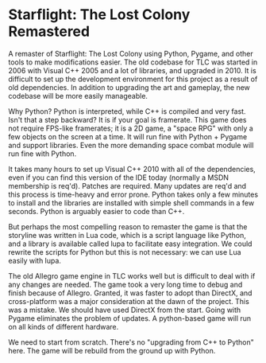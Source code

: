 # Starflight: The Lost Colony Remastered
A remaster of Starflight: The Lost Colony using Python, Pygame, and other tools to make modifications easier. The old codebase for TLC was started in 2006 with Visual C++ 2005 and a lot of libraries, and upgraded in 2010. It is difficult to set up the development environment for this project as a result of old dependencies. In addition to upgrading the art and gameplay, the new codebase will be more easily manageable. 

Why Python? Python is interpreted, while C++ is compiled and very fast. Isn't that a step backward? It is if your goal is framerate. This game does not require FPS-like framerates; it is a 2D game, a "space RPG" with only a few objects on the screen at a time. It will run fine with Python + Pygame and support libraries. Even the more demanding space combat module will run fine with Python.

It takes many hours to set up Visual C++ 2010 with all of the dependencies, even if you can find this version of the IDE today (normally a MSDN membership is req'd). Patches are required. Many updates are req'd and this process is time-heavy and error prone. Python takes only a few minutes to install and the libraries are installed with simple shell commands in a few seconds. Python is arguably easier to code than C++. 

But perhaps the most compelling reason to remaster the game is that the storyline was written in Lua code, which is a script language like Python, and a library is available called lupa to facilitate easy integration. We could rewrite the scripts for Python but this is not necessary: we can use Lua easily with lupa.

The old Allegro game engine in TLC works well but is difficult to deal with if any changes are needed. The game took a very long time to debug and finish because of Allegro. Granted, it was faster to adopt than DirectX, and cross-platform was a major consideration at the dawn of the project. This was a mistake. We should have used DirectX from the start. Going with Pygame eliminates the problem of updates. A python-based game will run on all kinds of different hardware. 

We need to start from scratch. There's no "upgrading from C++ to Python" here. The game will be rebuild from the ground up with Python.



